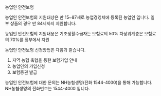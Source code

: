 농업인 안전보험

농업인 안전보험의 지원대상은 만 15~87세로 농업경영체에 등록된 농업인 입니다. 일부 상품의 경우 만 84세까지 지원합니다.

농업인 안전보험의 지원내용은 기초생활수급자는 보험료의 50% 차상위계층은 보험료의 70%를 정부에서 지원

농업인 안전보험 신청방법은 다음과 같습니다.
1. 지역 농협 축협을 통한 보험가입 안내
2. 농업인의 가입신청
3. 보험증권 발급

농업인 안전보험에 대한 문의는 NH농협생명(전화 1544-4000)을 통해 가능합니다.
NH농협생명의 전화번호는 1544-4000 입니다.
